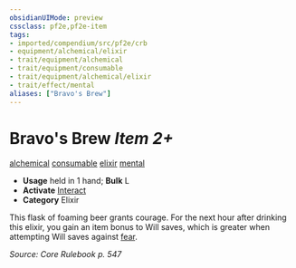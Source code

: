 ```yaml
---
obsidianUIMode: preview
cssclass: pf2e,pf2e-item
tags:
- imported/compendium/src/pf2e/crb
- equipment/alchemical/elixir
- trait/equipment/alchemical
- trait/equipment/consumable
- trait/equipment/alchemical/elixir
- trait/effect/mental
aliases: ["Bravo's Brew"]
---
```

# Bravo's Brew *Item 2+*  
[alchemical](alchemical.md)  [consumable](consumable.md)  [elixir](elixir.md)  [mental](mental.md)  

- **Usage** held in 1 hand; **Bulk** L
- **Activate** [Interact](interact.md)
- **Category** Elixir

This flask of foaming beer grants courage. For the next hour after drinking this elixir, you gain an item bonus to Will saves, which is greater when attempting Will saves against [fear](rules/traits/fear.md).

*Source: Core Rulebook p. 547*